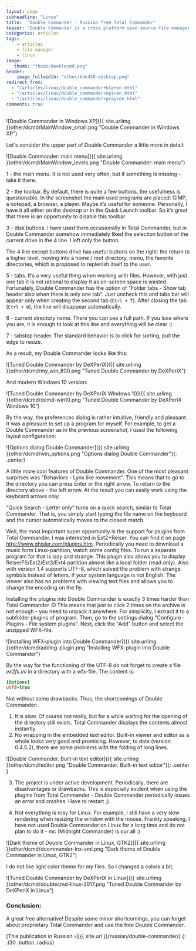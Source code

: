 ```yaml
---
layout: page
subheadline: "Linux"
title:  "Double Commander - Russian free Total Commander"
teaser: 'Double Commander is a cross platform open source file manager with two panels side by side. It is inspired by Total Commander and features some new ideas. It is written in Lazarus - some people think that pascal is a language for learning only. But on the other hand, it is possible to implement support for plugins from Total Commander easily, a little speed up development and give the user a choice of libraries to display the user interface (QT or GTK - are relevant only for Linux).'
categories: articles
tags:
    - articles
    - file manager
    - linux
image:
   thumb: "thumb/doublecmd.png"
header:
    image_fullwidth: "other/kde430-desktop.png"
redirect_from:
  - "/articles/linux/double_commander+blp+en.html"
  - "/articles/linux/double_commander+npi+en.html"
  - "/articles/linux/double_commander+gray+en.html"
comments: true
---
```


![Double Commander in Windows XP]({{ site.urlimg }}other/dcmd/MainWindow_small.png "Double Commander in Windows XP")



Let's consider the upper part of Double Commander a little more in detail:

![Double Commander: main menu]({{ site.urlimg }}other/dcmd/MainWindow_levels.png "Double Commander: main menu")


1 - the main menu. It is not used very often, but if something is missing - take it there.

2 - the toolbar. By default, there is quite a few buttons, the usefulness is questionable. In the screenshot the main used programs are placed: GIMP, a notepad, a browser, a player. Maybe it’s useful for someone. Personally, I have it all either on the desktop or in the Quick Launch toolbar. So it’s great that there is an opportunity to disable this toolbar.  

3 - disk buttons. I have used them occasionally in Total Commander, but in Double Commander somehow immediately liked the selection button of the current drive in the 4 line. I left only the button.

The 4 line except buttons drive has useful buttons on the right: the return to a higher level, moving into a home / root directory, menu, the favorite directories, which is proposed to replenish itself to the user.

5 - tabs. It’s a very useful thing when working with files. However, with just one tab it is not rational to display it as on-screen space is wasted. Fortunately, Double Commander has the option of "Folder tabs - Show tab header also when there is only one tab". Just uncheck this and tabs bar will appear only when creating the second tab (`Ctrl + T`). After closing the tab (`Ctrl + W`), the line will disappear automatically.

6 - current directory name. There you can see a full path. If you lose where you are, it is enough to look at this line and everything will be clear :)

7 - tabstop header. The standard behavior is to click for sorting, pull the edge to resize.

As a result, my Double Commander looks like this:

![Tuned Double Commander by DeXPeriX]({{ site.urlimg }}other/dcmd/my_win_800.png "Tuned Double Commander by DeXPeriX")

And modern Windows 10 version:

![Tuned Double Commander by DeXPeriX Windows 10]({{ site.urlimg }}other/dcmd/dcmd-win10.png "Tuned Double Commander by DeXPeriX Windows 10")


By the way, the preferences dialog is rather intuitive, friendly and pleasant. It was a pleasure to set up a program for myself. For example, to get a Double Commander as in the previous screenshot, I used the following layout configuration:

![Options dialog Double Commander]({{ site.urlimg }}other/dcmd/win_options.png "Options dialog Double Commander"){: .center}


A little more cool features of Double Commander. One of the most pleasant surprises was "Behaviors - Lynx like movement". This means that to go to the directory you can press Enter or the right arrow. To return to the directory above - the left arrow. At the result you can easily work using the keyboard arrows only.

"Quick Search - Letter only" turns on a quick search, similar to Total Commander. That is, you simply start typing the file name on the keyboard and the cursor automatically moves to the closest match.

Well, the most important super opportunity is the support for plugins from Total Commander. I was interested in Ext2+Reiser. You can find it on page http://www.ghisler.com/plugins.htm. Periodically you need to download a music form Linux-partition, watch some config files. To run a separate program for that is lazy and strange. This plugin also allows you to display ReiserFS/Ext2/Ext3/Ext4 partition almost like a local folder (read only). Also with version 1.4 supports UTF-8, which solved the problem with strange symbols instead of letters, if your system language is not English. The viewer also has no problems with viewing text files and allows you to change the encoding on the fly.


Installing the plugins into Double Commander is exactly 3 times harder than Total Commander :D  This means that just to click 2 times on the archive is not enough - you need to unpack it anywhere. For simplicity, I extract it to a subfolder plugins of program. Then, go to the settings dialog "Configure - Plugins - File system plugins". Next, click the "Add" button and select the unzipped WFX-file.

![Installing WFX-plugin into Double Commander]({{ site.urlimg }}other/dcmd/adding-plugin.png "Installing WFX-plugin into Double Commander")


By the way for the functioning of the UTF-8 do not forget to create a file *ex2fs.ini* in a directory with a wfx-file. The content is:

```ini
[Options]
utf8=true
```

Not without some drawbacks. Thus, the shortcomings of Double Commander: 

1. It is slow. Of course not really, but for a while waiting for the opening of the directory still exists. Total Commander displays the contents almost instantly. 
2. No wrapping in the embedded text editor. Built-in viewer and editor as a whole looks very good and promising. However, to date (version 0.4.5.2), there are some problems with the folding of long lines.

![Double Commander. Built-in text editor]({{ site.urlimg }}other/dcmd/editor.png "Double Commander. Built-in text editor"){: .center }


3. The project is under active development. Periodically, there are disadvantages or drawbacks. This is especially evident when using the plugins from Total Commander - Double Commander periodically issues an error and crashes. Have to restart ;)

4. Not everything is rosy for Linux. For example, I still have a very slow rendering when resizing the window with the mouse. Frankly speaking, I have not used Double Commander on Linux for a long time and do not plan to do it - mc (Midnight Commander) is our all :)

![Dark theme of Double Commander in Linux, GTK2]({{ site.urlimg }}other/dcmd/dcommander-lnx-sml.png "Dark theme of Double Commander in Linux, GTK2")


I do not like light color theme for my files. So I changed a colors a bit:

![Tuned Double Commander by DeXPeriX in Linux]({{ site.urlimg }}other/dcmd/doublecmd-linux-2017.png "Tuned Double Commander by DeXPeriX in Linux")


### Conclusion:

A great free alternative! Despite some minor shortcomings, you can forget about proprietary Total Commander and use the free Double Commander.


[This publication in Russian ›]({{ site.url }}/russian/double-commander/)
{: .t30 .button .radius}
